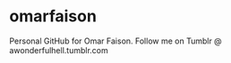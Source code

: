 omarfaison
==========

Personal GitHub for Omar Faison. Follow me on Tumblr @ awonderfulhell.tumblr.com
